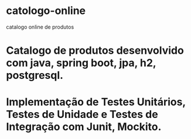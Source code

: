 # catologo-online
catalogo online de produtos
# Catalogo de produtos desenvolvido com java, spring boot, jpa, h2, postgresql.
# Implementação de Testes Unitários, Testes de Unidade e Testes de Integração com Junit, Mockito.
